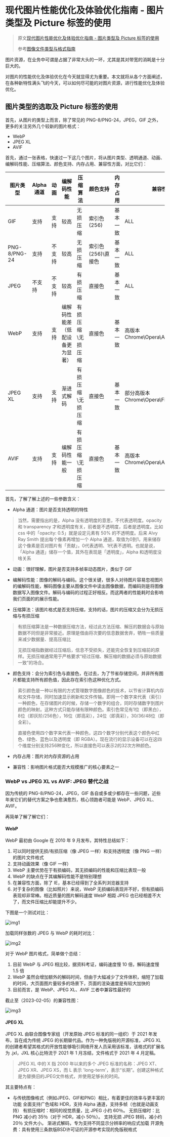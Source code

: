 # 现代图片性能优化及体验优化指南 - 图片类型及 Picture 标签的使用

> 原文[现代图片性能优化及体验优化指南 - 图片类型及 Picture 标签的使用](https://www.cnblogs.com/coco1s/p/17107807.html)
>
> 参考[图像文件类型与格式指南](https://developer.mozilla.org/zh-CN/docs/Web/Media/Formats/Image_types)

图片资源，在业务中可谓是占据了非常大头的一环，尤其是其对带宽的消耗是十分巨大的。

对图片的性能优化及体验优化在今天就显得尤为重要。本文就将从各个方面阐述，在各种新特性满头飞的今天，可以如何尽可能的对图片资源，进行性能优化及体验优化。

## 图片类型的选取及 Picture 标签的使用

首先，从图片的类型上而言，除了常见的 PNG-8/PNG-24，JPEG，GIF 之外，更多的关注另外几个较新的图片格式：

- WebP
- JPEG XL
- AVIF

首先，通过一张表格，快速过一下这几个图片，将从图片类型、透明通道、动画、编解码性能、压缩算法、颜色支持、内存占用、兼容性方面，对比它们：

|图片类型|Alpha 通道|动画|编解码性能|压缩算法|颜色支持|内存占用|兼容性|
|-|-|-|-|-|-|-|-|
|GIF|支持|支持|较高|无损压缩|索引色(256)|基本一致|ALL|
|PNG-8/PNG-24|支持|不支持|较高|无损压缩|索引色(256)\直接色|基本一致|ALL|
|JPEG|不支持|不支持|较高|有损压缩|直接色|基本一致|ALL|
|WebP|支持|支持|编解码性能差（低配设备更为显著）|有损压缩\无损压缩|直接色|基本一致|高版本 Chrome\Opera\Android|
|JPEG XL|支持|支持|渐进式解码|有损压缩\无损压缩|直接色|基本一致|部分高版本 Chrome\Opera\Firefox\Edge|
|AVIF|支持|支持|编解码性能一般|有损压缩\无损压缩|直接色|基本一致|高版本 Chrome\Opera\Android\Edge|

首先，了解了解上述的一些参数含义：

- Alpha 通道：图片是否支持透明的特性

> 当然，需要指出的是，Alpha 没有透明度的意思，不代表透明度。opacity 和 transparency 才和透明度有关，前者是不透明度，后者是透明度。比如 css 中的「opacity: 0.5」就是设定元素有 50% 的不透明度。后来 Alvy Ray Smith 提出每个像素再增加一个 Alpha 通道，取值为0到1，用来储存这个像素是否对图片有「贡献」，0代表透明、1代表不透明。也就是说，「Alpha 通道」储存一个值，其外在表现是「透明度」，Alpha 和透明度没啥关系

- 动画：很好理解，图片是否支持多帧率动态图片，类似于 GIF

- 编解码性能：图像的解码与编码。这个很关键，很多人对待图片容易忽视图片的编解码性能，解码图像主要从图像文件中读出图像数据，而编码则是将图像数据写入图像文件。解码与编码的过程正好相反。而这两者的性能耗时会影响我们页面的的展示性能。

- 压缩算法：该图片格式是否支持压缩，支持的话，图片的压缩又会分为无损压缩与有损压缩

> 有损压缩算法是一种数据压缩方法，经过此方法压缩、解压的数据会与原始数据不同但是非常接近。原理是借由将次要的信息数据舍弃，牺牲一些质量来减少数据量、提高压缩比
>
> 无损压缩指数据经过压缩后，信息不受损失，还能完全恢复到压缩前的原样。无损压缩通常用于严格要求“经过压缩、解压缩的数据必须与原始数据一致”的场合。

- 颜色支持：会分为索引色与直接色，在过去，为了节省存储空间，并非所有图片都能支持所有颜色值，因此存在索引色这种优化方式。

> 索引颜色是一种以有限的方式管理数字图像颜色的技术，以节省计算机内存和文件存储，同时加速显示刷新和文件传输。即用一个数字来代表（索引）一种颜色，在存储图片的时候，存储一个数字的组合，同时存储数字到图片颜色的映射。这种方式只能存储有限种颜色。索引色常见有1位（即黑白），8位（即灰阶/256色），16位（即高彩），24位（即真彩），30/36/48位（即全彩）。
>
> 直接色使用四个数字来代表一种颜色，这四个数字分别代表这个颜色中红色、绿色、蓝色以及透明度（即 RGBA）。现在流行的显示设备可以在这四个维度分别支持256种变化，所以直接色可以表示2的32次方种颜色。

- 内存占用：图片对内存资源的占用

- 兼容性：影响图片格式能否大规模推广的核心要素之一

### WebP vs JPEG XL vs AVIF: JPEG 替代之战

因为传统的 PNG-8/PNG-24，JPEG，GIF 各自或多或少都存在一些问题，近些年来它们的替代方案之争也愈演愈烈，核心领跑者可能是 WebP、JPEG XL、AVIF。

再简单了解了解它们：

#### WebP

WebP 最初由 Google 在 2010 年 9 月发布，其特性总结如下：

1. 可以同时提供无损/有损压缩（像 JPEG 一样）和支持透明度（像 PNG 一样）的图片文件格式
2. 支持动画效果（像 GIF 一样）
3. WebP 主要优势在于有损编码，其无损编码的性能和压缩比表现一般
4. WebP 的缺点在于其编解码性能不是特别理想
5. 在兼容性方面，除了 IE，基本已经得到了全系列浏览器支持
6. 对于复杂的图像（比如照片）来说，WebP 无损编码表现并不好，但有损编码表现却非常棒。相近质量的图片解码速度 WebP 相距 JPEG 也已经相差不大了，而文件压缩比却能提升不少。

下图是一个测试对比：

![img1](https://p6-juejin.byteimg.com/tos-cn-i-k3u1fbpfcp/49dd1c0af7894e58abb9ac15421dcbd0~tplv-k3u1fbpfcp-watermark.image?)

加载同样张数的 JPEG 与 WebP 的耗时对比：

![img2](https://p6-juejin.byteimg.com/tos-cn-i-k3u1fbpfcp/acaa234efbe349c3b3f132b67a22bac8~tplv-k3u1fbpfcp-watermark.image?)

对于 WebP 图片格式，简单做个总结：

1. 目前 WebP 与 JPEG 相比较，据资料考证，编码速度慢 10 倍，解码速度慢 1.5 倍
2. WebP 虽然会增加额外的解码时间，但由于大幅减少了文件体积，缩短了加载的时间，大页面图片量较多的场景下，页面的渲染速度是有较大加快的
3. 目前而言，是 WebP、JPEG XL、AVIF 三者中兼容性最好的

截止至（2023-02-05）的兼容性图：

![img3](https://p9-juejin.byteimg.com/tos-cn-i-k3u1fbpfcp/f64f92af8ef34192bd4accc225767c0e~tplv-k3u1fbpfcp-watermark.image?)

#### JPEG XL

JPEG XL 由联合图像专家组（开发原始 JPEG 标准的同一组织）于 2021 年发布，旨在成为传统 JPEG 的长期替代品。作为一种免版税的开源标准，JPEG XL 的创建者希望其格式的开放性能够吸引网络开发人员采用该标准，该格式的扩展名为 .jxl，JXL 核心比特流于 2021 年 1 月冻结，文件格式于 2021 年 4 月定稿。

> JPEG XL 中的 X 指 2000 年以来的多个 JPEG 标准的名称：JPEG XT、JPEG XR、JPEG XS，而 L 表示 'long-term'，表示“长期”。创建这种格式是为替换旧的JPEG文件格式，并使用足够长的时间。

其主要特点有：

- 与传统图像格式（例如JPEG、GIF和PNG）相比，有着更佳的效率与更丰富的功能
全面支持广色域和 HDR，支持 Alpha 通道，支持多帧（也就是动画支持）
有损压缩时：相同的视觉质量，比 JPEG 小约 60％。
无损压缩时：比 PNG 减小约 35％（对于 HDR，减小 50％）。
支持无损 JPEG 转码，减小约 20％ 文件大小。
渐进式解码，专为支持不同显示分辨率的响应式加载
开源免费：具有使用三条款版BSD许可证的开源参考实现的免版税格式
